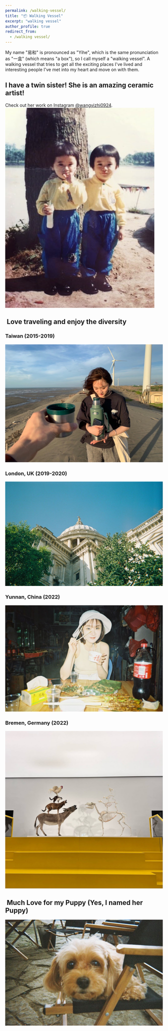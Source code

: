 ```yaml
---
permalink: /walking-vessel/
title: "📦 Walking Vessel"
excerpt: "walking vessel"
author_profile: true
redirect_from:
  - /walking vessel/
---
```


My name "易和" is pronounced as "Yihe", which is the same pronunciation as "一盒" (which means "a box"), so I call myself a "walking vessel". A walking vessel that tries to get all the exciting places I've lived and interesting people I've met into my heart and move on with them.


##  I have a twin sister! She is an amazing ceramic artist!
Check out her work on Instagram [@wangyizhi0924](https://www.instagram.com/wangyizhi0924/).
![sister and I](/images/walking-vessel/Sister&I.png)
##  Love traveling and enjoy the diversity
### Taiwan (2015-2019)
![Taiwan-1](/images/walking-vessel/Taiwan-1.jpeg)
### London, UK (2019-2020)
![London-2](/images/walking-vessel/London-2.jpeg)
### Yunnan, China (2022)
![Yunnan-1](/images/walking-vessel/Yunnan-1.jpeg)
### Bremen, Germany (2022)
![Bremen-1](/images/walking-vessel/bremen-1.jpeg)
##  Much Love for my Puppy (Yes, I named her Puppy)
![Puppy-1](/images/walking-vessel/puppy-1.jpeg)
